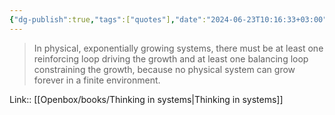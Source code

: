 ```yaml
---
{"dg-publish":true,"tags":["quotes"],"date":"2024-06-23T10:16:33+03:00","title":"one reinforcing and one balancing loop in physical environment","aliases":"one reinforcing and one balancing loop in physical environment","dg-path":"/quotes/202406231016.md","permalink":"/quotes/202406231016/","dgPassFrontmatter":true}
---
```



> In physical, exponentially growing systems, there must be at least one reinforcing loop driving the growth and at least one balancing loop constraining the growth, because no physical system can grow forever in a finite environment.

Link:: [[Openbox/books/Thinking in systems\|Thinking in systems]]

